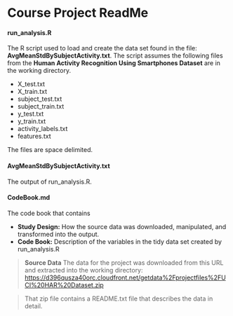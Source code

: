 # Course Project ReadMe
#### run_analysis.R 
The R script used to load and create the data set found in the file: **AvgMeanStdBySubjectActivity.txt**.
The script assumes the following files from the **Human Activity Recognition Using Smartphones Dataset** are in the working directory.
- X_test.txt
- X_train.txt
- subject_test.txt
- subject_train.txt
- y_test.txt
- y_train.txt
- activity_labels.txt
- features.txt

The files are space delimited.

#### AvgMeanStdBySubjectActivity.txt
The output of run_analysis.R.

#### CodeBook.md
The code book that contains
- **Study Design:** How the source data was downloaded, manipulated, and transformed into the output.
- **Code Book:** Description of the variables in the tidy data set created by run_analysis.R

>**Source Data**
>The data for the project was downloaded from this URL and extracted into the working directory: https://d396qusza40orc.cloudfront.net/getdata%2Fprojectfiles%2FUCI%20HAR%20Dataset.zip

>That zip file contains a README.txt file that describes the data in detail.
